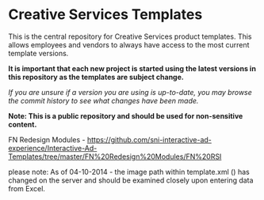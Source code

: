 # Creative Services Templates
This is the central repository for Creative Services product templates. This allows employees and vendors to always have access to the most current template versions.

**It is important that each new project is started using the latest versions in this repository as the templates are subject change.**

*If you are unsure if a version you are using is up-to-date, you may browse the commit history to see what changes have been made.*

**Note: This is a public repository and should be used for non-sensitive content.**

FN Redesign Modules - https://github.com/sni-interactive-ad-experience/Interactive-Ad-Templates/tree/master/FN%20Redesign%20Modules/FN%20RSI

please note: As of 04-10-2014 - the image path within template.xml (<imagePath>) has changed on the server and should be examined closely upon entering data from Excel.
